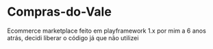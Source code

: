 # Compras-do-Vale
Ecommerce marketplace feito em playframework 1.x por mim a 6 anos atrás, decidi liberar o código já que não utilizei

